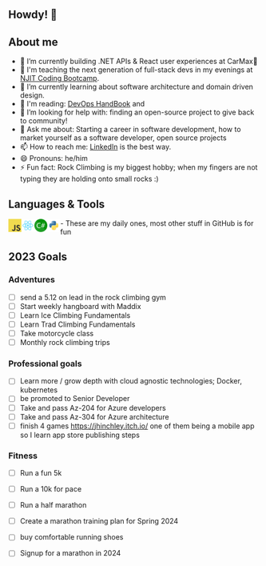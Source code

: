 ## Howdy! 👋

## About me
- 🔭 I’m currently building .NET APIs & React user experiences at CarMax🚗 
- 🏫 I'm teaching the next generation of full-stack devs in my evenings at [NJIT Coding Bootcamp](https://digitalskills.njit.edu/software-development-bootcamp/). 
- 🌱 I’m currently learning about software architecture and domain driven design.  
- 📖 I'm reading: [DevOps HandBook](https://www.amazon.com/DevOps-Handbook-World-Class-Reliability-Organizations/dp/1942788002) and 
- 🤔 I’m looking for help with: finding an open-source project to give back to community!
- 💬 Ask me about: Starting a career in software development, how to market yourself as a software developer, open source projects
- 📫 How to reach me: [LinkedIn](https://www.linkedin.com/in/jonathon-hinchley/) is the best way.
- 😄 Pronouns: he/him
- ⚡ Fun fact: Rock Climbing is my biggest hobby; when my fingers are not typing they are holding onto small rocks :)

## Languages & Tools

<img align="left" alt="JavaScript" width="26px" src="https://raw.githubusercontent.com/github/explore/80688e429a7d4ef2fca1e82350fe8e3517d3494d/topics/javascript/javascript.png" />
<img align="left" alt="React" width="26px" src="https://raw.githubusercontent.com/github/explore/80688e429a7d4ef2fca1e82350fe8e3517d3494d/topics/react/react.png" />
<img align="left" alt="Csharp" width="26px" src="https://raw.githubusercontent.com/github/explore/80688e429a7d4ef2fca1e82350fe8e3517d3494d/topics/csharp/csharp.png" /> 
<img align="left" alt="Python" width="26px" src="https://raw.githubusercontent.com/github/explore/80688e429a7d4ef2fca1e82350fe8e3517d3494d/topics/python/python.png" />
- These are my daily ones, most other stuff in GitHub is for fun

<!--
## ⚡ GitHub Stats (DOES NOT include Private Work)
<img align="left" alt="Jonathon's GitHub Stats" src="https://github-readme-stats.codestackr.vercel.app/api?username=hinchley2018&show_icons=true&hide_border=true" />
-->

## 2023 Goals
### Adventures
- [ ] send a 5.12 on lead in the rock climbing gym
- [ ] Start weekly hangboard with Maddix
- [ ] Learn Ice Climbing Fundamentals
- [ ] Learn Trad Climbing Fundamentals
- [ ] Take motorcycle class
- [ ] Monthly rock climbing trips

### Professional goals
- [ ] Learn more / grow depth with cloud agnostic technologies; Docker, kubernetes
- [ ] be promoted to Senior Developer
- [ ] Take and pass Az-204 for Azure developers
- [ ] Take and pass Az-304 for Azure architecture
- [ ] finish 4 games https://jhinchley.itch.io/ one of them being a mobile app so I learn app store publishing steps

### Fitness
- [ ] Run a fun 5k
- [ ] Run a 10k for pace
- [ ] Run a half marathon
- [ ] Create a marathon training plan for Spring 2024
- [ ] buy comfortable running shoes
- [ ] Signup for a marathon in 2024


